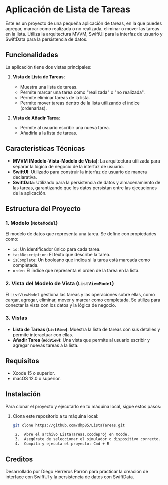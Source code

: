 # Aplicación de Lista de Tareas

Este es un proyecto de una pequeña aplicación de tareas, en la que puedes agregar, marcar como realizada o no realizada, 
eliminar o mover las tareas en la lista. Utiliza la arquitectura MVVM, SwiftUI para la interfaz de usuario y SwiftData para la persistencia de datos.

## Funcionalidades

La aplicación tiene dos vistas principales:

1. **Vista de Lista de Tareas**: 
   - Muestra una lista de tareas.
   - Permite marcar una tarea como "realizada" o "no realizada".
   - Permite eliminar tareas de la lista.
   - Permite mover tareas dentro de la lista utilizando el índice (ordenarlas).

2. **Vista de Añadir Tarea**:
   - Permite al usuario escribir una nueva tarea.
   - Añadirla a la lista de tareas.

## Características Técnicas

- **MVVM (Modelo-Vista-Modelo de Vista)**: La arquitectura utilizada para separar la lógica de negocio de la interfaz de usuario.
- **SwiftUI**: Utilizado para construir la interfaz de usuario de manera declarativa.
- **SwiftData**: Utilizado para la persistencia de datos y almacenamiento de las tareas, garantizando que los datos persistan entre las ejecuciones de la aplicación.

## Estructura del Proyecto

### 1. **Modelo (`NoteModel`)**

El modelo de datos que representa una tarea. Se define con propiedades como:

- `id`: Un identificador único para cada tarea.
- `taskDescription`: El texto que describe la tarea.
- `isComplete`: Un booleano que indica si la tarea está marcada como completada.
- `order`: El índice que representa el orden de la tarea en la lista.

### 2. **Vista del Modelo de Vista (`ListViewModel`)**

El `ListViewModel` gestiona las tareas y las operaciones sobre ellas, como cargar, agregar, eliminar, mover y marcar como completada. 
Se utiliza para conectar la vista con los datos y la lógica de negocio.

### 3. **Vistas**

- **Lista de Tareas (`ListView`)**: Muestra la lista de tareas con sus detalles y permite interactuar con ellas.
- **Añadir Tarea (`AddView`)**: Una vista que permite al usuario escribir y agregar nuevas tareas a la lista.

## Requisitos

- Xcode 15 o superior.
- macOS 12.0 o superior.

## Instalación

Para clonar el proyecto y ejecutarlo en tu máquina local, sigue estos pasos:

1. Clona este repositorio a tu máquina local:
   ```bash
   git clone https://github.com/dhp85/ListaTareas.git

   	2.	Abre el archivo ListaTareas.xcodeproj en Xcode.
	3.	Asegúrate de seleccionar el simulador o dispositivo correcto.
	4.	Compila y ejecuta el proyecto: Cmd + R
## Creditos
Desarrollado por Diego Herreros Parrón para practicar la creación de interface con SwiftUI y la persistencia de datos con SwiftData.
